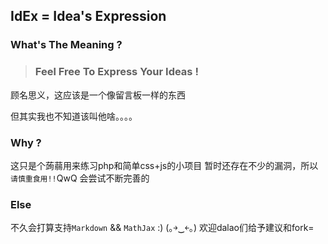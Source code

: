 ## IdEx = Idea's Expression

### What's The Meaning ?

>### Feel Free To Express Your Ideas !

顾名思义，这应该是一个像留言板一样的东西

但其实我也不知道该叫他啥。。。。

### Why ?
这只是个蒟蒻用来练习php和简单css+js的小项目
暂时还存在不少的漏洞，所以`请慎重食用!!`QwQ
会尝试不断完善的 

### Else
不久会打算支持`Markdown` && `MathJax` :)
(｡￫‿￩｡) 
 欢迎dalao们给予建议和fork= 
